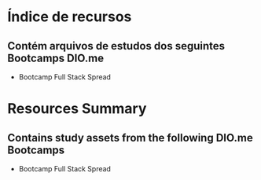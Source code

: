 # Índice de recursos

## Contém arquivos de estudos dos seguintes Bootcamps DIO.me

 - Bootcamp Full Stack Spread

# Resources Summary

## Contains study assets from the following DIO.me Bootcamps

 - Bootcamp Full Stack Spread
